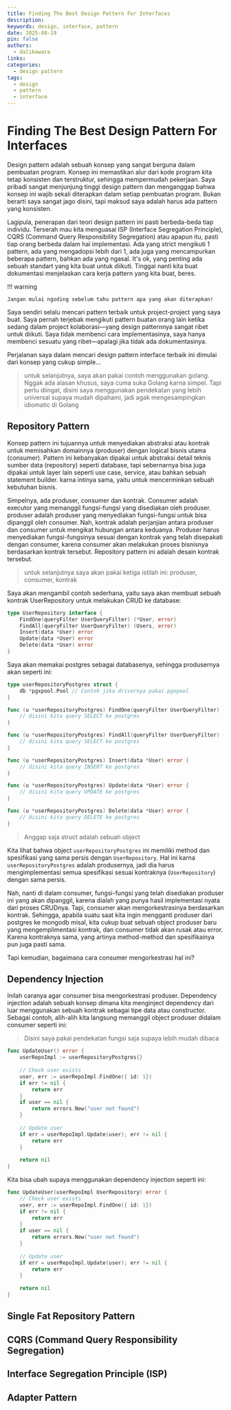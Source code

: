 ```yaml
---
title: Finding The Best Design Pattern For Interfaces
description:
keywords: design, interface, pattern
date: 2025-08-19
pin: false
authors:
  - dalikewara
links:
categories:
  - design pattern
tags:
  - design
  - pattern
  - interface
---
```


# Finding The Best Design Pattern For Interfaces

Design pattern adalah sebuah konsep yang sangat berguna dalam pembuatan program. Konsep ini memastikan alur dari kode program
kita tetap konsisten dan terstruktur, sehingga mempermudah pekerjaan. Saya pribadi sangat menjunjung tinggi design pattern dan
menganggap bahwa konsep ini wajib sekali diterapkan dalam setiap pembuatan program. Bukan berarti saya sangat jago disini, tapi
maksud saya adalah harus ada pattern yang konsisten.

Lagipula, penerapan dari teori design pattern ini pasti berbeda-beda tiap individu. Terserah mau kita menguasai ISP
(Interface Segregation Principle), CQRS (Command Query Responsibility Segregation) atau apapun itu, pasti tiap orang berbeda
dalam hal implementasi. Ada yang strict mengikuti 1 pattern, ada yang mengadopsi lebih dari 1, ada juga yang mencampurkan beberapa
pattern, bahkan ada yang ngasal. It's ok, yang penting ada sebuah standart yang kita buat untuk diikuti. Tinggal nanti kita buat
dokumentasi menjelaskan cara kerja pattern yang kita buat, beres.

!!! warning

    Jangan mulai ngoding sebelum tahu pattern apa yang akan diterapkan!

<!-- more -->

Saya sendiri selalu mencari pattern terbaik untuk project-project yang saya buat. Saya pernah terjebak mengikuti pattern buatan
orang lain ketika sedang dalam project kolaborasi—yang design patternnya sangat ribet untuk diikuti. Saya tidak membenci cara
implementasinya, saya hanya membenci sesuatu yang ribet—apalagi jika tidak ada dokumentasinya.

Perjalanan saya dalam mencari design pattern interface terbaik ini dimulai dari konsep yang cukup simple...

> untuk selanjutnya, saya akan pakai contoh menggunakan golang. Nggak ada alasan khusus, saya cuma suka Golang karna simpel.
> Tapi perlu diingat, disini saya menggunakan pendekatan yang lebih universal supaya mudah dipahami, jadi agak mengesampingkan
> idiomatic di Golang

## Repository Pattern

Konsep pattern ini tujuannya untuk menyediakan abstraksi atau kontrak untuk memisahkan domainnya (produser) dengan logical
bisnis utama (consumer). Pattern ini kebanyakan dipakai untuk abstraksi detail teknis sumber data (repository) seperti database,
tapi sebernarnya bisa juga dipakai untuk layer lain seperti use case, service, atau bahkan sebuah statement builder. karna intinya
sama, yaitu untuk mencerminkan sebuah kebutuhan bisnis.

Simpelnya, ada produser, consumer dan kontrak. Consumer adalah executor yang memanggil fungsi-fungsi yang disediakan oleh produser.
produser adalah produser yang menyediakan fungsi-fungsi untuk bisa dipanggil oleh consumer. Nah, kontrak adalah perjanjian
antara produser dan consumer untuk mengikat hubungan antara keduanya. Produser harus menyediakan fungsi-fungsinya sesuai dengan
kontrak yang telah disepakati dengan consumer, karena consumer akan melakukan proses bisnisnya berdasarkan kontrak tersebut.
Repository pattern ini adalah desain kontrak tersebut.

> untuk selanjutnya saya akan pakai ketiga istilah ini: produser, consumer, kontrak

Saya akan mengambil contoh sederhana, yaitu saya akan membuat sebuah kontrak UserRepository untuk melakukan CRUD ke database:

``` go
type UserRepository interface {
	FindOne(queryFilter UserQueryFilter) (*User, error)
	FindAll(queryFilter UserQueryFilter) (Users, error)
	Insert(data *User) error
	Update(data *User) error
	Delete(data *User) error
}
```

Saya akan memakai postgres sebagai databasenya, sehingga produsernya akan seperti ini:

``` go
type userRepositoryPostgres struct {
	db *pgxpool.Pool // Contoh jika drivernya pakai pgxpool
}

func (u *userRepositoryPostgres) FindOne(queryFilter UserQueryFilter) (*User, error) {
	// disini kita query SELECT ke postgres
}

func (u *userRepositoryPostgres) FindAll(queryFilter UserQueryFilter) (Users, error) {
	// disini kita query SELECT ke postgres
}

func (u *userRepositoryPostgres) Insert(data *User) error {
	// disini kita query INSERT ke postgres
}

func (u *userRepositoryPostgres) Update(data *User) error {
	// disini kita query UPDATE ke postgres
}

func (u *userRepositoryPostgres) Delete(data *User) error {
	// disini kita query DELETE ke postgres
}
```

> Anggap saja struct adalah sebuah object

Kita lihat bahwa object `userRepositoryPostgres` ini memiliki method dan spesifikasi yang sama persis dengan `UserRepository`.
Hal ini karna `userRepositoryPostgres` adalah produsernya, jadi dia harus mengimplementasi semua spesifikasi sesuai kontraknya
(`UserRepository`) dengan sama persis.

Nah, nanti di dalam consumer, fungsi-fungsi yang telah disediakan produser ini yang akan dipanggil, karena dialah yang punya hasil
implementasi nyata dari proses CRUDnya. Tapi, consumer akan mengorkestrasinya berdasarkan kontrak. Sehingga, apabila suatu saat kita
ingin mengganti produser dari postgres ke mongodb misal, kita cukup buat sebuah object produser baru yang mengemplimentasi kontrak,
dan consumer tidak akan rusak atau error. Karena kontraknya sama, yang artinya method-method dan spesifikainya pun juga pasti sama.

Tapi kemudian, bagaimana cara consumer mengorkestrasi hal ini?

## Dependency Injection

Inilah caranya agar consumer bisa mengorkestrasi produser. Dependency injection adalah sebuah konsep dimana kita menginject dependency dari luar
menggunakan sebuah kontrak sebagai tipe data atau constructor. Sebagai contoh, alih-alih kita langsung memanggil object produser didalam consumer
seperti ini:

> Disini saya pakai pendekatan fungsi saja supaya lebih mudah dibaca

``` go
func UpdateUser() error {
    userRepoImpl := userRepositoryPostgres{}
    
    // Check user exists
    user, err := userRepoImpl.FindOne({ id: 1})
    if err != nil {
        return err
    }
    if user == nil {
        return errors.New("user not found")
    }
    
    // Update user
    if err = userRepoImpl.Update(user); err != nil {
        return err
    }
    
    return nil
}
```

Kita bisa ubah supaya menggunakan dependency injection seperti ini:

``` go
func UpdateUser(userRepoImpl UserRepository) error {
    // Check user exists
    user, err := userRepoImpl.FindOne({ id: 1})
    if err != nil {
        return err
    }
    if user == nil {
        return errors.New("user not found")
    }
    
    // Update user
    if err = userRepoImpl.Update(user); err != nil {
        return err
    }
    
    return nil
}
```

## Single Fat Repository Pattern

## CQRS (Command Query Responsibility Segregation)

## Interface Segregation Principle (ISP)

## Adapter Pattern